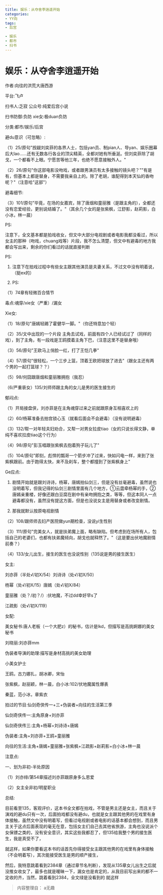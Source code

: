 ```yaml
---
title: 娱乐：从夺舍李逍遥开始
categories:
- YY向
tags:
- 后宫

- 娱乐
- 都市
- 扫书
---
```

# 娱乐：从夺舍李逍遥开始
作者:向往的洪荒大唐西游

平台:飞卢

扫书人:乏寂 公众号:纯爱后宫小说

扫书防御:负防 xie女:极duan负防

分类:都市/娱乐/后宫

避du意识（可忽略）:

（1）25/原句"觊觎刘奕菲的各界人士，包括yan员、制pian人、导yan、娱乐圈幕后大lao......还有无数各行各业的顶尖精英，全都对她有所垂涎。但刘奕菲除了胡戈，一个都看不上眼。宁愿苦等他三年，也绝不愿意接触外人。"

（2）26/原句"你这部电影没吻戏，或者跟男演员有太多接触的镜头吧？""有是有，但基本上都是替身，不需要我亲自上的。除了老胡，谁配得到本天仙的香吻呢？"（注意哈"这部"）

避毒细节:

（3）101/原句"毕竟，在场的女嘉宾，除了唐烟和童丽雅（是跟主角的），全都还没有恋爱经验，更别说结婚了。"（其余几个女的是张紫枫，江舒影，赵莉影，白小冰，林一晨）

PS:

注意下，全文基本都是拍戏收女，但文中大部分电视剧或者电影我都没看过，所以女主的那种（吻戏，chuang戏等）片段，我不怎么清楚，但文中有避毒的地方我都会写出来，剩余的你们看过的话就直接判断

PS:

1.  注意下在拍戏过程中有些女主跟其他演员是夫妻关系，不过文中没有明着说，（挺ex的）

2.  PS:

（1）74章有轻微百合情节

毒点:魂穿/xie女（严重）/漏女

Xie女:

（1）18/原句"唐嫣轻踢了霍健华一脚。"（你还特意加个轻）

（2）35/文中出现的一个片段
主角去试戏，前面有四个人已经试过了（同样的戏），到了主角，有一段戏是王鸥摸着主角下巴，（注意这里不是替身哦）

（3）56/原句"王欧马上俏脸一红，打了王恺几拳"

（4）57/原句"很轻松，一个三步上篮，顶着王欧把球放了进去"（跟女主还有两个男的一起打篮球？？）

（5）98/何囧跟唐烟和童丽雅拥抱（我忍）

（6/严重亵女）135/刘师师跟主角的女儿是男的医生接生的

郁闷点:

（1）开局接盘侠，刘亦菲是在主角魂穿过来之前就跟原身互相喜欢上的

（2）60/杨幂准备去拍宫锁心玉（就看后面会不会避毒）（没有说明避毒）

（3）132/帮一对年轻夫妇劝合，又帮一对男女拉皮tiao（女的只说长得文静，单纯不喜欢拉皮tiao这个行为）

（4）98/原句"彭玉唱跟张紫枫去抱着狗子玩儿了"

（5）104/原句"即刻，彪悍的瓢哥一个箭步冲了过来，快如闪电一样，来到了张紫枫跟前。由于跑得太快，来不及刹车，整个都撞到了张紫枫身上"

Ge应点:

1.  剧情开始就是跟刘诗诗，杨幂，唐嫣拍仙剑三，但是没有丝毫避毒，虽然说也没明着写，但我记得的仙剑三剧情里面有几个地方，①云霆牵杨幂的手，②唐嫣亲重楼，好像还跟白豆腐在剧中有亲吻拥抱之类，等等，但这本同人一点避毒都没有，虽然没有提这方面，但是也没说女主是用替身或者改变剧情。

2.  那我就默认按原电视剧情

（2）108/跟师师去妇产医院做yun期检查，没说yi生性别

（3）111/原句"完美女人，就是扶弟魔上面，略有缺陷。但考虑到在场所有人，包括自己的老婆们，也都有扶弟魔倾向，胡戈也就释然了。"（这是要出伏地魔剧情前奏？）

（4）133/女儿出生，接生的医生也没说性别（135说是男的接生医生）

女主:

刘亦菲（半处√/初X/54）刘诗诗（处√/初X/50）

杨幂（处√/初X/15）唐嫣（处√/初Ⅹ/84）

童丽雅（处？/初？/）:伏地魔，不过dd幸好早s了

江疏影（处√/初X/119）

女配:

美女秘书:唐人老板（一个大肥z）的秘书，估计是lkd，但描写是高挑婀娜的美女秘书

刘晓丽:刘亦菲mm

伪装者导演的助理:描写是身材高挑的美女助理

小美女护士

王鸥，古力娜扎，胡冰卿，宋怡

张紫枫，赵丽颖，林一晨，白小冰:102/伏地魔属性爆表

秦蓝，范小冰，章紫衣

拍过的节目:仙剑奇侠传一+三+伪装者+向往的生活第三季

仙剑奇侠传一:主角原身+刘亦菲

仙剑奇侠传三:主角+杨幂+刘诗诗+唐嫣

伪装者:主角+刘亦菲+王鸥+童丽雅

向往的生活:主角+唐嫣+童丽雅+张紫枫+江疏影+赵莉影+白小冰+林一晨

注意点:

一、划为非初-半处原因

（1）刘亦绯/第54章描述刘亦菲跟原身多么恩爱

（2）女主全非初/明星职业

总结:

目前看至135，客观评价，这本书全文都在拍戏，不管是男主还是女主，而且关于演戏的避du只有一次，后面拍戏都没有避du，也就是女主跟其他男的在戏里有身体接触，虽然文中没有明着写，但看过电视剧或者电影的话基本都会想到，而且男主关于这点后面表现的毫无在意，包括女主们自己去其他省旅游，主角也没说派个女保镖之类的，没有安全意识，其实这些我都忍了，但135给我整个男的接生医生，我是真受不了，

就这样，如果你要看这本书的话首先你得接受女主跟其他男的在戏里有身体接触（不会明着写），其次能接受医生是男的顺产接生，

然后，我特意跳着看到2384章（通过章节名判断），发现从135章女儿出生之后就没推女收女了，最多也就是暧昧一下，漏女也是肯定的，从我目前写出来的都不一定收的齐，当然，跳着看到2384，全文绿是没看到的
就这样


> 内容整理自： a无趣
